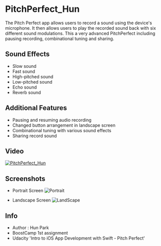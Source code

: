 # PitchPerfect_Hun
 The Pitch Perfect app allows users to record a sound using the device's microphone. It then allows users to play the recorded sound back with six different sound modulations. This a very advanced PitchPerfect including pausing recording, combinational tuning and sharing.

## Sound Effects
- Slow sound
- Fast sound
- High-pitched sound
- Low-pitched sound
- Echo sound
- Reverb sound

## Additional Features
- Pausing and resuming audio recording
- Changed button arrangement in landscape screen
- Combinational tuning with various sound effects
- Sharing record sound

## Video
[![PitchPerfect_Hun]()]()

## Screenshots
- Portrait Screen
![Portrait]()

- Landscape Screen
![LandScape](https://github.com/BoostCamp/PitchPerfect_hun)

## Info
- Author : Hun Park
- BoostCamp 1st assignment
- Udacity 'Intro to iOS App Development with Swift - Pitch Perfect'
